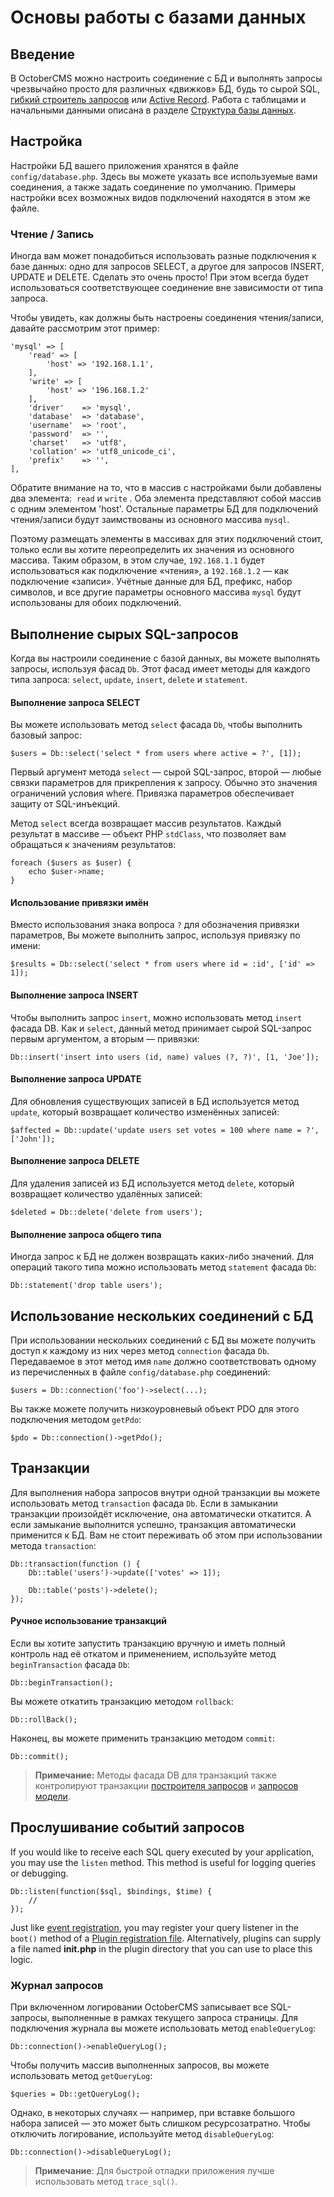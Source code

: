 # Основы работы с базами данных

<a name="introduction" class="anchor" ></a>
## Введение

В OctoberCMS можно настроить соединение с БД и выполнять запросы чрезвычайно просто для различных «движков» БД, будь то сырой SQL, [гибкий строитель запросов](../database/query.md) или [Active Record](../database/model.md). Работа с таблицами и начальными данными описана в разделе [Структура базы данных](../database/structure.md).

<a name="configuration" class="anchor" ></a>
## Настройка

Настройки БД вашего приложения хранятся в файле `config/database.php`. Здесь вы можете указать все используемые вами соединения, а также задать соединение по умолчанию. Примеры настройки всех возможных видов подключений находятся в этом же файле.

<a name="read-write-connections" class="anchor" ></a>
### Чтение / Запись

Иногда вам может понадобиться использовать разные подключения к базе данных: одно для запросов SELECT, а другое для запросов INSERT, UPDATE и DELETE. Сделать это очень просто! При этом всегда будет использоваться соответствующее соединение вне зависимости от типа запроса.

Чтобы увидеть, как должны быть настроены соединения чтения/записи, давайте рассмотрим этот пример:

    'mysql' => [
        'read' => [
            'host' => '192.168.1.1',
        ],
        'write' => [
            'host' => '196.168.1.2'
        ],
        'driver'    => 'mysql',
        'database'  => 'database',
        'username'  => 'root',
        'password'  => '',
        'charset'   => 'utf8',
        'collation' => 'utf8_unicode_ci',
        'prefix'    => '',
    ],

Обратите внимание на то, что в массив с настройками были добавлены два элемента:  `read` и `write` . Оба элемента представляют собой массив с одним элементом 'host'. Остальные параметры БД для подключений чтения/записи будут заимствованы из основного массива `mysql`.

Поэтому размещать элементы в массивах для этих подключений стоит, только если вы хотите переопределить их значения из основного массива. Таким образом, в этом случае, `192.168.1.1` будет использоваться как подключение «чтения», а `192.168.1.2` — как подключение «записи». Учётные данные для БД, префикс, набор символов, и все другие параметры основного массива `mysql` будут использованы для обоих подключений.

<a name="running-queries" class="anchor" ></a>
## Выполнение сырых SQL-запросов

Когда вы настроили соединение с базой данных, вы можете выполнять запросы, используя фасад `Db`. Этот фасад имеет методы для каждого типа запроса: `select`, `update`, `insert`, `delete` и `statement`.

#### Выполнение запроса SELECT

Вы можете использовать метод `select` фасада `Db`, чтобы выполнить базовый запрос:

    $users = Db::select('select * from users where active = ?', [1]);

Первый аргумент метода `select` — сырой SQL-запрос, второй — любые связки параметров для прикрепления к запросу. Обычно это значения ограничений условия where. Привязка параметров обеспечивает защиту от SQL-инъекций.

Метод `select` всегда возвращает массив результатов. Каждый результат в массиве — объект PHP `stdClass`, что позволяет вам обращаться к значениям результатов:

    foreach ($users as $user) {
        echo $user->name;
    }

#### Использование привязки имён

Вместо использования знака вопроса `?` для обозначения привязки параметров, Вы можете выполнить запрос, используя привязку по имени:

    $results = Db::select('select * from users where id = :id', ['id' => 1]);

#### Выполнение запроса INSERT

Чтобы выполнить запрос `insert`, можно использовать метод `insert` фасада DB. Как и `select`, данный метод принимает сырой SQL-запрос первым аргументом, а вторым — привязки:

    Db::insert('insert into users (id, name) values (?, ?)', [1, 'Joe']);

#### Выполнение запроса UPDATE

Для обновления существующих записей в БД используется метод `update`, который возвращает количество изменённых записей:

    $affected = Db::update('update users set votes = 100 where name = ?', ['John']);

#### Выполнение запроса DELETE

Для удаления записей из БД используется метод `delete`, который возвращает количество удалённых записей:

    $deleted = Db::delete('delete from users');

#### Выполнение запроса общего типа

Иногда запрос к БД не должен возвращать каких-либо значений. Для операций такого типа можно использовать метод `statement` фасада `Db`:

    Db::statement('drop table users');

<a name="accessing-connections" class="anchor" ></a>
## Использование нескольких соединений с БД

При использовании нескольких соединений с БД вы можете получить доступ к каждому из них через метод `connection` фасада `Db`. Передаваемое в этот метод имя `name` должно соответствовать одному из перечисленных в файле `config/database.php` соединений:

    $users = Db::connection('foo')->select(...);

Вы также можете получить низкоуровневый объект PDO для этого подключения методом `getPdo`:

    $pdo = Db::connection()->getPdo();

<a name="database-transactions" class="anchor" ></a>
## Транзакции

Для выполнения набора запросов внутри одной транзакции вы можете использовать метод `transaction` фасада `Db`. Если в замыкании транзакции произойдёт исключение, она автоматически откатится. А если замыкание выполнится успешно, транзакция автоматически применится к БД. Вам не стоит переживать об этом при использовании метода `transaction`:

    Db::transaction(function () {
        Db::table('users')->update(['votes' => 1]);

        Db::table('posts')->delete();
    });

#### Ручное использование транзакций

Если вы хотите запустить транзакцию вручную и иметь полный контроль над её откатом и применением, используйте метод `beginTransaction` фасада `Db`:

    Db::beginTransaction();

Вы можете откатить транзакцию методом `rollback`:

    Db::rollBack();

Наконец, вы можете применить транзакцию методом `commit`:

    Db::commit();

> **Примечание:** Методы фасада DB для транзакций также контролируют транзакции [построителя запросов](../database/query.md) и [запросов модели](../database/model.md).

<a name="database-events" class="anchor" ></a>
## Прослушивание событий запросов

If you would like to receive each SQL query executed by your application, you may use the `listen` method. This method is useful for logging queries or debugging.

    Db::listen(function($sql, $bindings, $time) {
        //
    });

Just like [event registration](../services/events.md#event-registration), you may register your query listener in the `boot()` method of a [Plugin registration file](../plugin/registration.md#registration-methods). Alternatively, plugins can supply a file named **init.php** in the plugin directory that you can use to place this logic.

<a name="query-logging" class="anchor" ></a>
### Журнал запросов

При включенном логировании OctoberCMS записывает все SQL-запросы, выполненные в рамках текущего запроса страницы. Для подключения журнала вы можете использовать метод `enableQueryLog`:

    Db::connection()->enableQueryLog();

Чтобы получить массив выполненных запросов, вы можете использовать метод `getQueryLog`:

    $queries = Db::getQueryLog();

Однако, в некоторых случаях — например, при вставке большого набора записей — это может быть слишком ресурсозатратно. Чтобы отключить логирование, используйте метод `disableQueryLog`:

    Db::connection()->disableQueryLog();

> **Примечание**: Для быстрой отладки приложения лучше использовать метод `trace_sql()`.
